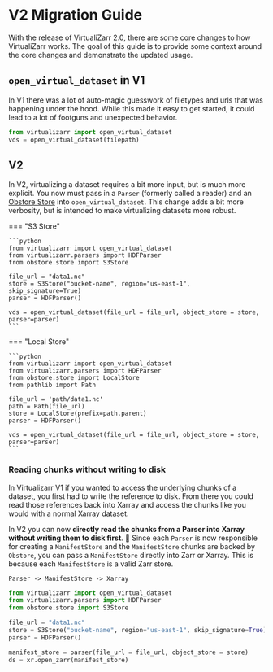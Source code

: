 # V2 Migration Guide


With the release of VirtualiZarr 2.0, there are some core changes to how VirtualiZarr works. The goal of this guide is to provide some context around the core changes and demonstrate the updated usage.

## `open_virtual_dataset` in V1

In V1 there was a lot of auto-magic guesswork of filetypes and urls that was happening under the hood.
While this made it easy to get started, it could lead to a lot of footguns and unexpected behavior.

```python
from virtualizarr import open_virtual_dataset
vds = open_virtual_dataset(filepath)
```

## V2
In V2, virtualizing a dataset requires a bit more input, but is much more explicit.
You now must pass in a `Parser` (formerly called a reader) and an [Obstore Store](https://developmentseed.org/obstore/latest/getting-started/#constructing-a-store) into `open_virtual_dataset`.
This change adds a bit more verbosity, but is intended to make virtualizing datasets more robust.

=== "S3 Store"

    ```python
    from virtualizarr import open_virtual_dataset
    from virtualizarr.parsers import HDFParser
    from obstore.store import S3Store

    file_url = "data1.nc"
    store = S3Store("bucket-name", region="us-east-1", skip_signature=True)
    parser = HDFParser()

    vds = open_virtual_dataset(file_url = file_url, object_store = store, parser=parser)
    ```

=== "Local Store"

    ```python
    from virtualizarr import open_virtual_dataset
    from virtualizarr.parsers import HDFParser
    from obstore.store import LocalStore
    from pathlib import Path

    file_url = 'path/data1.nc'
    path = Path(file_url)
    store = LocalStore(prefix=path.parent)
    parser = HDFParser()

    vds = open_virtual_dataset(file_url = file_url, object_store = store, parser=parser)
    ```



### Reading chunks without writing to disk
In Virtualizarr V1 if you wanted to access the underlying chunks of a dataset, you first had to write the reference to disk. From there you could read those references back into Xarray and access the chunks like you would with a normal Xarray dataset.

In V2 you can now **directly read the chunks from a Parser into Xarray without writing them to disk first**. 🤯
Since each `Parser` is now responsible for creating a `ManifestStore` and the `ManifestStore` chunks are backed by `Obstore`, you can pass a `ManifestStore` directly into Zarr or Xarray. This is because each `ManifestStore` is a valid Zarr store.

`Parser -> ManifestStore -> Xarray`

```python
from virtualizarr import open_virtual_dataset
from virtualizarr.parsers import HDFParser
from obstore.store import S3Store

file_url = "data1.nc"
store = S3Store("bucket-name", region="us-east-1", skip_signature=True)
parser = HDFParser()

manifest_store = parser(file_url = file_url, object_store = store)
ds = xr.open_zarr(manifest_store)
```
